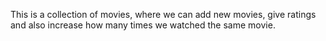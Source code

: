 This is a collection of movies, where we can add new movies, give ratings and also increase how many times we watched the same movie.
